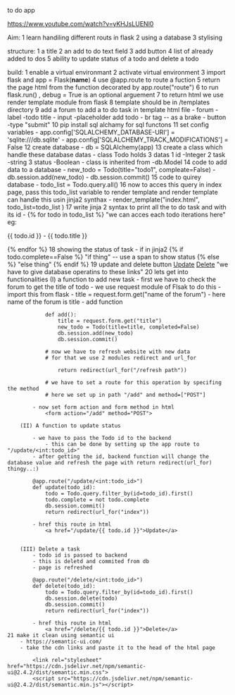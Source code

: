 to do app

https://www.youtube.com/watch?v=yKHJsLUENl0

Aim:
    1 learn handiling different routs in flask
    2 using a database
    3 stylising

structure:
    1 a title
    2 an add to do text field 
    3 add button
    4 list of already added to dos
    5 ability to update status of a todo and delete  a todo

build:
    1 enable a virtual environmant
    2 activate virtual environment 
    3 import flask and app = Flask(__name__)
    4 use @app.route to route a fuction
    5 return the page html from the function decorated by app.route("route")
    6 to run flask.run() , debug = True is an optional arguement
    7 to return html we use render template module from flask
    8 template should be in /templates directory
    9 add a forum to add a to do task in template html file
        - forum
            - label -todo title
            - input -placeholder add todo
            - br tag -- as a brake
            - button -type "submit"
    10 pip install sql alchamy for sql functons
    11 set config variables
        - app.config['SQLALCHEMY_DATABASE-URI'] = 'sqlite:///db.sqlite'
        - app.config['SQLALCHEMY_TRACK_MODIFICATIONS'] = False
    12 create database
        - db = SQLAlchemy(app)
    13 create a class which handle these database datas
        - class Todo holds 3 datas
            1 id -Integer 
            2 task -string
            3 status -Boolean
        - class is inherited from -db.Model
    14 code to add data to a database
        - new_todo = Todo(title="todo1", compleate=False)
        - db.session.add(new_todo)
        - db.session.commit()
    15 code to quirey database
        - todo_list = Todo.query.all()
    16 now to acces this query in index page, pass this todo_list variable to render template and render template
        can handle this usin jinja2 synthax
            - render_template("index.html", todo_list=todo_list )
    17 write jinja 2 syntax to print all the to do task and with its id
        - {% for todo in todo_list %}
                "we can acces each todo iterations here"
                eg: <p> {{ todo.id }} - {{ todo.title }} </p>
          {% endfor %}
    18 showing the status of task
        - if in jinja2
            {% if todo.complete==False %}
                "if thing" -- use a span to show status
            {% else %}
                "else thing"
            {% endif %}
    19 update and delete button
        <a href="/">Update</a>
        <a href="/">Delete</a> "we have to give database operatins to these links"
    20 lets get into functionalities
        (I) a function to add new task
            - first we have to check the forum to get the title of todo
            - we use request module of Flsak to do this
            - import this from flask
            - title = request.form.get("name of the forum") - here name of the forum is title
            - add function

                def add():
                    title = request.form.get("title")
                    new_todo = Todo(title=title, completed=False)
                    db.session.add(new_todo)
                    db.session.commit()

                # now we have to refresh website with new data
                # for that we use 2 modules redirect and url_for

                    return redirect(url_for("/refresh path"))
                
                # we have to set a route for this operation by specifing the method
                # here we set up in path "/add" and method=["POST"]

            - now set form action and form method in html
                <form action="/add" method="POST">
        
        (II) A function to update status

            - we have to pass the Todo id to the backend
                - this can be done by setting up the app route to "/update/<int:todo_id>"
            - after getting the id, backend function will change the database value and refresh the page with return redirect(url_for) thingy..:)

            @app.route("/update/<int:todo_id>")
            def update(todo_id):
                todo = Todo.query.filter_by(id=todo_id).first()
                todo.complete = not todo.complete
                db.session.commit()
                return redirect(url_for("index"))

            - href this route in html
                <a href="/update/{{ todo.id }}">Update</a>
            

        (III) Delete a task
            - todo id is passed to backend
            - this is deletd and commited from db 
            - page is refreshed
            
            @app.route("/delete/<int:todo_id>")
            def delete(todo_id):
                todo = Todo.query.filter_by(id=todo_id).first()
                db.session.delete(todo)
                db.session.commit()
                return redirect(url_for("index"))
                
            - href this route in html
                <a href="/delete/{{ todo.id }}">Delete</a>
    21 make it clean using semantic ui
        - https://semantic-ui.com/
        - take the cdn links and paste it to the head of the html page

            <link rel="stylesheet" href="https://cdn.jsdelivr.net/npm/semantic-ui@2.4.2/dist/semantic.min.css">
            <script src="https://cdn.jsdelivr.net/npm/semantic-ui@2.4.2/dist/semantic.min.js"></script>